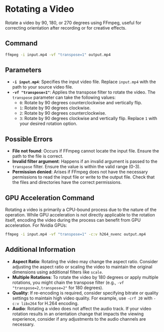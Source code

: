 # Rotating a Video

Rotate a video by 90, 180, or 270 degrees using FFmpeg, useful for correcting orientation after recording or for creative effects.

## Command

```bash
ffmpeg -i input.mp4 -vf "transpose=1" output.mp4
```


## Parameters

- **`-i input.mp4`**: Specifies the input video file. Replace `input.mp4` with the path to your source video file.
- **`-vf "transpose=1"`**: Applies the transpose filter to rotate the video. The `transpose` parameter can take the following values:
  - `0`: Rotate by 90 degrees counterclockwise and vertically flip.
  - `1`: Rotate by 90 degrees clockwise.
  - `2`: Rotate by 90 degrees counterclockwise.
  - `3`: Rotate by 90 degrees clockwise and vertically flip.
  Replace `1` with your desired rotation option.

## Possible Errors

- **File not found**: Occurs if FFmpeg cannot locate the input file. Ensure the path to the file is correct.
- **Invalid filter argument**: Happens if an invalid argument is passed to the `transpose` filter. Ensure the value is within the valid range (0-3).
- **Permission denied**: Arises if FFmpeg does not have the necessary permissions to read the input file or write to the output file. Check that the files and directories have the correct permissions.

## GPU Acceleration Command

Rotating a video is primarily a CPU-bound process due to the nature of the operation. While GPU acceleration is not directly applicable to the rotation itself, encoding the video during the process can benefit from GPU acceleration. For Nvidia GPUs:

```bash
ffmpeg -i input.mp4 -vf "transpose=1" -c:v h264_nvenc output.mp4
```


## Additional Information

- **Aspect Ratio**: Rotating the video may change the aspect ratio. Consider adjusting the aspect ratio or scaling the video to maintain the original dimensions using additional filters like `scale`.
- **Multiple Rotations**: To rotate the video by 180 degrees or apply multiple rotations, you might chain the transpose filter (e.g., `-vf "transpose=2,transpose=2"` for 180 degrees).
- **Quality**: If re-encoding is required, consider specifying bitrate or quality settings to maintain high video quality. For example, use `-crf 20` with `-c:v libx264` for H.264 encoding.
- **Audio**: Rotating a video does not affect the audio track. If your video rotation results in an orientation change that impacts the viewing experience, consider if any adjustments to the audio channels are necessary.
